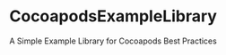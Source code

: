 CocoapodsExampleLibrary
=======================

A Simple Example Library for Cocoapods Best Practices
